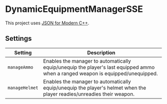# DynamicEquipmentManagerSSE

This project uses [JSON for Modern C++](https://github.com/nlohmann/json).

## Settings
Setting | Description
--- | ---
`manageAmmo` | Enables the manager to automatically equip/unequip the player's last equipped ammo when a ranged weapon is equipped/unequipped.
`manageHelmet` | Enables the manager to automatically equip/unequip the player's helmet when the player readies/unreadies their weapon.
